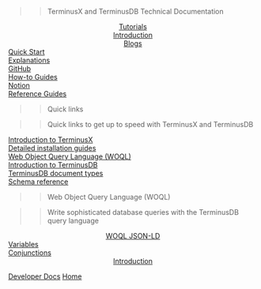 >> TerminusX and TerminusDB Technical Documentation

<div class="tdb-cvr-bg-img"></div>

<div id="id-cvr" class="tdb-cvr-img tdb-cvr-img-main" onmouseover="tdb_cvrMain(1)" onmouseout="tdb_cvrMain(0)">
    <div id="id-opt-01" class="tdb-cvr-d tdb-cvr-d-opt" style="left: 378px; top: 25px; text-align: center;"> 
        <a class="tdb-k-c" target="_parent" title="Tutorials for all levels..." href="#/reference/reference-client?id=tutorials">Tutorials</a>
    </div>
    <div id="id-opt-02" class="tdb-cvr-d tdb-cvr-d-opt" style="left: 378px; top: 435px; text-align: center;">
        <a class="tdb-k-c" target="_parent" title="An introduction to TerminusX..." href="#/terminusx/introduction">Introduction</a>
    </div>
    <div id="id-opt-03" class="tdb-cvr-d tdb-cvr-d-opt" style="left: 378px; top: 756px; text-align: center;">
        <a class="tdb-k-c" target="_blank" title="Blogs..." href="https://terminusdb.com/blog/">Blogs</a>
    </div>
    <div id="id-opt-04" class="tdb-cvr-d tdb-cvr-d-opt" style="top: 182px; left: 27px;">
        <a class="tdb-k-c" target="_parent" title="Get started in a few minutes..." href="#/landing/quick-start">Quick Start</a>
    </div>
    <div id="id-opt-05" class="tdb-cvr-d tdb-cvr-d-opt" style="top: 182px; left: 734px; text-align: left;">
        <a class="tdb-k-c" target="_parent" title="Explanations..." href="#/landing/explanation">Explanations</a>
    </div>
    <div id="id-opt-06" class="tdb-cvr-d tdb-cvr-d-opt" style="top: 390px; left: -62px;">
        <a class="tdb-k-c" target="_blank" title="GitHub Repo..." href="https://github.com/terminusdb/">GitHub</a>
    </div>
    <div id="id-opt-07" class="tdb-cvr-d tdb-cvr-d-opt" style="top: 390px; left: 820px; text-align: left;">
        <a class="tdb-k-c" target="_parent" title="How-to guides..." href="#/landing/how-to-guides">How-to Guides</a>
    </div>
    <div id="id-opt-08" class="tdb-cvr-d tdb-cvr-d-opt" style="top: 598px; left: 27px;">
        <a class="tdb-k-c" target="_blank" title="TerminusDB Notion..." href="https://www.notion.so/datachemist/Welcome-Terminators-088fc3d8d62546169bc074e1fe599e4b">Notion</a>
    </div>
    <div id="id-opt-09" class="tdb-cvr-d tdb-cvr-d-opt" style="top: 598px; left: 734px; text-align: left;">
        <a class="tdb-k-c" target="_parent" title="Developer reference Guides..." href="#/landing/reference-guides">Reference Guides</a>
    </div>
</div>

>>Quick links

>> <span class="tdb-cvr-sub-txt">Quick links to get up to speed with TerminusX and TerminusDB</span>

<div id="id-cvr-pgs" class="tdb-cvr-img tdb-cvr-img-sub" onmouseover="tdb_cvrSub(1)" onmouseout="tdb_cvrSub(0)">
    <div id="id-pgs-01" class="tdb-cvr-d tdb-cvr-d-opt-2" style="left: 0px; top: 102px;"> 
        <a class="tdb-k-c" target="_parent" title="Introduction to TerminusDB..." href="#/terminusx/introduction">Introduction to TerminusX</a>
    </div>
    <div id="id-pgs-02" class="tdb-cvr-d tdb-cvr-d-opt-2" style="left: 0px; top: 318px;"> 
        <a class="tdb-k-c" target="_parent" title="Detailed installation..." href="#/landing/install">Detailed installation guides</a>
    </div>
    <div id="id-pgs-03" class="tdb-cvr-d tdb-cvr-d-opt-2" style="left: 0px; top: 520px;"> 
        <a class="tdb-k-c" target="_parent" title="WOQL guides..." href="#/explanation/explanation-woql">Web Object Query Language (WOQL)</a>
    </div>
    <div id="id-pgs-04" class="tdb-cvr-d tdb-cvr-d-opt-2" style="left: 778px; top: 102px; text-align: left;"> 
        <a class="tdb-k-c" target="_parent" title="Introduction to TerminusX..." href="#/overviews/introduction">Introduction to TerminusDB</a>
    </div>
    <div id="id-pgs-05" class="tdb-cvr-d tdb-cvr-d-opt-2" style="left: 778px; top: 318px; text-align: left;"> 
        <a class="tdb-k-c" target="_parent" title="TerminusDB document types..." href="#/explanation/explanation-documents">TerminusDB document types</a>
    </div>
    <div id="id-pgs-06" class="tdb-cvr-d tdb-cvr-d-opt-2" style="left: 778px; top: 550px; text-align: left;"> 
        <a class="tdb-k-c" target="_parent" title="Introduction to TerminusX..." href="#/reference/reference-schema">Schema reference</a>
    </div>
</div>

>> Web Object Query Language (WOQL)

>> <span class="tdb-cvr-sub-txt">Write sophisticated database queries with the TerminusDB query language</span>

<div id="id-cvr-venn" class="tdb-cvr-img tdb-cvr-img-venn" onmouseover="tdb_cvrVenn(1)" onmouseout="tdb_cvrVenn(0)">
    <div id="id-venn-01" class="tdb-cvr-d tdb-cvr-d-opt" style="left: 381px; top: 118px; text-align: center;"> 
        <a class="tdb-k-c" target="_parent" title="WOQL and JSON-LD..." href="#/explanation/explanation-woql?id=woql-and-json-ld">WOQL JSON-LD</a>
    </div>
    <div id="id-venn-02" class="tdb-cvr-d tdb-cvr-d-opt" style="left: 103px; top: 422px;"> 
        <a class="tdb-k-c" target="_parent" title="WOQL variables..." href="#/explanation/explanation-woql?id=woql-variables">Variables</a>
    </div>
    <div id="id-venn-03" class="tdb-cvr-d tdb-cvr-d-opt" style="left: 658px; top: 422px; text-align: left;"> 
        <a class="tdb-k-c" target="_parent" title="WOQL conjunctions..." href="#/explanation/explanation-woql?id=conjunctions">Conjunctions</a>
    </div>
    <div id="id-venn-04" class="tdb-cvr-d tdb-cvr-d-opt" style="left: 381px; top: 350px; text-align: center;"> 
        <a class="tdb-k-c" target="_parent" title="Introduction to WOQL..." href="#/explanation/explanation-woql">Introduction</a>
    </div>
</div>

[Developer Docs](/landing/terminusx "Technical documentation...")
[Home](https://terminusdb.com/ "TerminusX website...")
